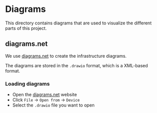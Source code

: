 # Diagrams

This directory contains diagrams that are used to visualize the different parts of this project.

## diagrams.net

We use [diagrams.net](https://app.diagrams.net/) to create the infrastructure diagrams.

The diagrams are stored in the `.drawio` format, which is a XML-based format.

### Loading diagrams

- Open the [diagrams.net](https://app.diagrams.net/) website
- Click `File` -> `Open from` -> `Device`
- Select the `.drawio` file you want to open
